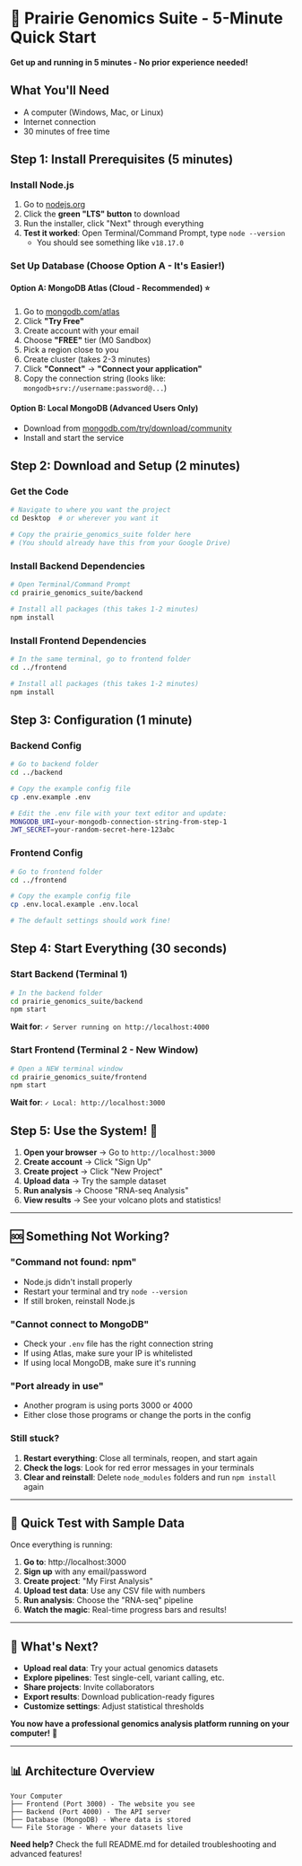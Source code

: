# 🚀 Prairie Genomics Suite - 5-Minute Quick Start

**Get up and running in 5 minutes - No prior experience needed!**

## What You'll Need
- A computer (Windows, Mac, or Linux)
- Internet connection
- 30 minutes of free time

## Step 1: Install Prerequisites (5 minutes)

### Install Node.js
1. Go to [nodejs.org](https://nodejs.org)
2. Click the **green "LTS" button** to download
3. Run the installer, click "Next" through everything
4. **Test it worked**: Open Terminal/Command Prompt, type `node --version`
   - You should see something like `v18.17.0`

### Set Up Database (Choose Option A - It's Easier!)

#### Option A: MongoDB Atlas (Cloud - Recommended) ⭐
1. Go to [mongodb.com/atlas](https://mongodb.com/atlas)
2. Click **"Try Free"**
3. Create account with your email
4. Choose **"FREE"** tier (M0 Sandbox)
5. Pick a region close to you
6. Create cluster (takes 2-3 minutes)
7. Click **"Connect"** → **"Connect your application"**
8. Copy the connection string (looks like: `mongodb+srv://username:password@...`)

#### Option B: Local MongoDB (Advanced Users Only)
- Download from [mongodb.com/try/download/community](https://mongodb.com/try/download/community)
- Install and start the service

## Step 2: Download and Setup (2 minutes)

### Get the Code
```bash
# Navigate to where you want the project
cd Desktop  # or wherever you want it

# Copy the prairie_genomics_suite folder here
# (You should already have this from your Google Drive)
```

### Install Backend Dependencies
```bash
# Open Terminal/Command Prompt
cd prairie_genomics_suite/backend

# Install all packages (this takes 1-2 minutes)
npm install
```

### Install Frontend Dependencies
```bash
# In the same terminal, go to frontend folder
cd ../frontend

# Install all packages (this takes 1-2 minutes)  
npm install
```

## Step 3: Configuration (1 minute)

### Backend Config
```bash
# Go to backend folder
cd ../backend

# Copy the example config file
cp .env.example .env

# Edit the .env file with your text editor and update:
MONGODB_URI=your-mongodb-connection-string-from-step-1
JWT_SECRET=your-random-secret-here-123abc
```

### Frontend Config
```bash
# Go to frontend folder  
cd ../frontend

# Copy the example config file
cp .env.local.example .env.local

# The default settings should work fine!
```

## Step 4: Start Everything (30 seconds)

### Start Backend (Terminal 1)
```bash
# In the backend folder
cd prairie_genomics_suite/backend
npm start
```
**Wait for**: `✓ Server running on http://localhost:4000`

### Start Frontend (Terminal 2 - New Window)
```bash
# Open a NEW terminal window
cd prairie_genomics_suite/frontend
npm start
```
**Wait for**: `✓ Local: http://localhost:3000`

## Step 5: Use the System! 🎉

1. **Open your browser** → Go to `http://localhost:3000`
2. **Create account** → Click "Sign Up" 
3. **Create project** → Click "New Project"
4. **Upload data** → Try the sample dataset
5. **Run analysis** → Choose "RNA-seq Analysis"
6. **View results** → See your volcano plots and statistics!

---

## 🆘 Something Not Working?

### "Command not found: npm"
- Node.js didn't install properly
- Restart your terminal and try `node --version`
- If still broken, reinstall Node.js

### "Cannot connect to MongoDB"
- Check your `.env` file has the right connection string
- If using Atlas, make sure your IP is whitelisted
- If using local MongoDB, make sure it's running

### "Port already in use"
- Another program is using ports 3000 or 4000
- Either close those programs or change the ports in the config

### Still stuck?
1. **Restart everything**: Close all terminals, reopen, and start again
2. **Check the logs**: Look for red error messages in your terminals
3. **Clear and reinstall**: Delete `node_modules` folders and run `npm install` again

---

## 🧬 Quick Test with Sample Data

Once everything is running:

1. **Go to**: http://localhost:3000
2. **Sign up** with any email/password
3. **Create project**: "My First Analysis"
4. **Upload test data**: Use any CSV file with numbers
5. **Run analysis**: Choose the "RNA-seq" pipeline
6. **Watch the magic**: Real-time progress bars and results!

---

## 🎯 What's Next?

- **Upload real data**: Try your actual genomics datasets
- **Explore pipelines**: Test single-cell, variant calling, etc.
- **Share projects**: Invite collaborators
- **Export results**: Download publication-ready figures
- **Customize settings**: Adjust statistical thresholds

**You now have a professional genomics analysis platform running on your computer!** 🚀

---

## 📊 Architecture Overview

```
Your Computer
├── Frontend (Port 3000) - The website you see
├── Backend (Port 4000) - The API server  
├── Database (MongoDB) - Where data is stored
└── File Storage - Where your datasets live
```

**Need help?** Check the full README.md for detailed troubleshooting and advanced features!